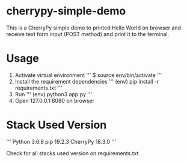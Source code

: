 # cherrypy-simple-demo
This is a CherryPy simple demo to printed Hello World on browser and receive text form input (POST method) and print it to the terminal.

# Usage
1. Activate virtual environment
    '''
       $ source env/bin/activate
    '''
2. Install the requirement dependencies
    '''
        (env) pip install -r requirements.txt
    '''
3. Run
    '''
        (env) python3 app.py
    '''
4. Open 127.0.0.1:8080 on browser

# Stack Used Version
'''
    Python 3.6.8
    pip 19.2.3
    CherryPy 18.3.0
'''

Check for all stacks used version on requirements.txt
